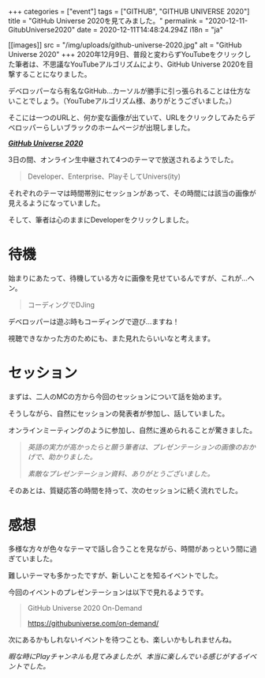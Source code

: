 +++
categories = ["event"]
tags = ["GITHUB", "GITHUB UNIVERSE 2020"]
title = "GitHub Universe 2020を見てみました。"
permalink = "2020-12-11-GitubUniverse2020"
date = 2020-12-11T14:48:24.294Z
i18n = "ja"

[[images]]
src = "/img/uploads/github-universe-2020.jpg"
alt = "GitHub Universe 2020"
+++
2020年12月9日、普段と変わらずYouTubeをクリックした筆者は、不思議なYouTubeアルゴリズムにより、GitHub Universe 2020を目撃することになりました。

デベロッパーなら有名なGitHub...カーソルが勝手に引っ張られることは仕方ないことでしょう。（YouTubeアルゴリズム様、ありがとうございました。）

そこには一つのURLと、何か変な画像が出ていて、URLをクリックしてみたらデベロッパーらしいブラックのホームページが出現しました。

***[GitHub Universe 2020](https://githubuniverse.com/)***

3日の間、オンライン生中継されて4つのテーマで放送されるようでした。

> Developer、Enterprise、PlayそしてUnivers(ity)

それぞれのテーマは時間帯別にセッションがあって、その時間には該当の画像が見えるようになっていました。

そして、筆者は心のままにDeveloperをクリックしました。

# 待機

始まりにあたって、待機している方々に画像を見せているんですが、これが…ヘン。

> コーディングでDJing

デベロッパーは遊ぶ時もコーディングで遊び…ますね！

視聴できなかった方のためにも、また見れたらいいなと考えます。

# セッション

まずは、二人のMCの方から今回のセッションについて話を始めます。

そうしながら、自然にセッションの発表者が参加し、話していました。

オンラインミーティングのように参加し、自然に進められることが驚きました。

> *英語の実力が高かったらと願う筆者は、プレゼンテーションの画像のおかげで、助かりました。*
>
> *素敵なプレゼンテーション資料、ありがとうございました。*

そのあとは、質疑応答の時間を持って、次のセッションに続く流れでした。

# 感想

多様な方々が色々なテーマで話し合うことを見ながら、時間があっという間に過ぎていました。

難しいテーマも多かったですが、新しいことを知るイベントでした。

今回のイベントのプレゼンテーションは以下で見れるようです。

> GitHub Universe 2020 On-Demand
>
> <https://githubuniverse.com/on-demand/>

次にあるかもしれないイベントを待つことも、楽しいかもしれませんね。

*暇な時にPlayチャンネルも見てみましたが、本当に楽しんでいる感じがするイベントでした。*